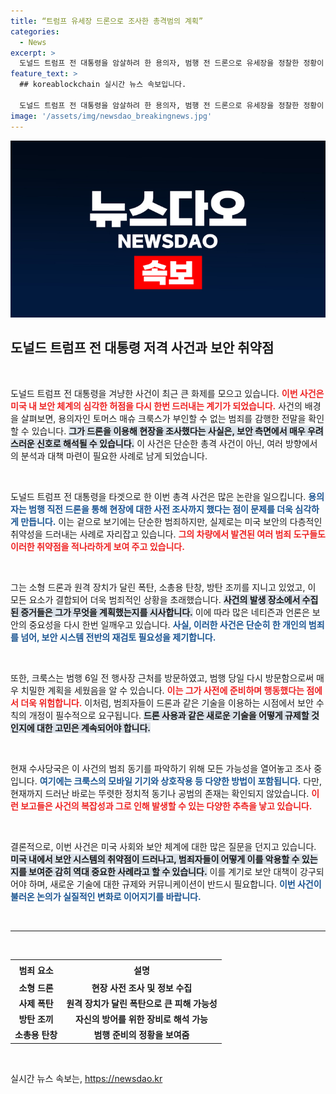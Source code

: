 ```yaml
---
title: “트럼프 유세장 드론으로 조사한 총격범의 계획”
categories:
  - News
excerpt: >
  도널드 트럼프 전 대통령을 암살하려 한 용의자, 범행 전 드론으로 유세장을 정찰한 정황이 드러났다. 사제 폭탄과 방탄조끼까지 발견된 가운데 보안 허점이 도마 위에 올랐다. 충격적인 사건의 전말을 밝혀낸다!
feature_text: >
  ## koreablockchain 실시간 뉴스 속보입니다.

  도널드 트럼프 전 대통령을 암살하려 한 용의자, 범행 전 드론으로 유세장을 정찰한 정황이 드러났다. 사제 폭탄과 방탄조끼까지 발견된 가운데 보안 허점이 도마 위에 올랐다. 충격적인 사건의 전말을 밝혀낸다!
image: '/assets/img/newsdao_breakingnews.jpg'
---
```


<p><img src="/assets/img/newsdao_breakingnews.jpg" alt="koreablockchain 속보" /></p>

<h2 data-ke-size="size26">도널드 트럼프 전 대통령 저격 사건과 보안 취약점</h2>

<p data-ke-size="size16">&nbsp;</p>

<p>도널드 트럼프 전 대통령을 겨냥한 사건이 최근 큰 화제를 모으고 있습니다. <b><span style="color: #ee2323;">이번 사건은 미국 내 보안 체계의 심각한 허점을 다시 한번 드러내는 계기가 되었습니다.</span></b> 사건의 배경을 살펴보면, 용의자인 토머스 매슈 크룩스가 부인할 수 없는 범죄를 감행한 전말을 확인할 수 있습니다. <b><span style="background-color: #21538527;">그가 드론을 이용해 현장을 조사했다는 사실은, 보안 측면에서 매우 우려스러운 신호로 해석될 수 있습니다.</span></b> 이 사건은 단순한 총격 사건이 아닌, 여러 방향에서의 분석과 대책 마련이 필요한 사례로 남게 되었습니다. </p>

<p data-ke-size="size16">&nbsp;</p>

<p>도널드 트럼프 전 대통령을 타겟으로 한 이번 총격 사건은 많은 논란을 일으킵니다. <b><span style="color: #1a5490;">용의자는 범행 직전 드론을 통해 현장에 대한 사전 조사까지 했다는 점이 문제를 더욱 심각하게 만듭니다.</span></b> 이는 겉으로 보기에는 단순한 범죄하지만, 실제로는 미국 보안의 다층적인 취약성을 드러내는 사례로 자리잡고 있습니다. <b><span style="color: #ee2323;">그의 차량에서 발견된 여러 범죄 도구들도 이러한 취약점을 적나라하게 보여 주고 있습니다.</span></b> </p>

<p data-ke-size="size16">&nbsp;</p>

<p>그는 소형 드론과 원격 장치가 달린 폭탄, 소총용 탄창, 방탄 조끼를 지니고 있었고, 이 모든 요소가 결합되어 더욱 범죄적인 상황을 초래했습니다. <b><span style="background-color: #21538527;">사건의 발생 장소에서 수집된 증거들은 그가 무엇을 계획했는지를 시사합니다.</span></b> 이에 따라 많은 네티즌과 언론은 보안의 중요성을 다시 한번 일깨우고 있습니다. <b><span style="color: #1a5490;">사실, 이러한 사건은 단순히 한 개인의 범죄를 넘어, 보안 시스템 전반의 재검토 필요성을 제기합니다.</span></b></p>

<p data-ke-size="size16">&nbsp;</p>

<p>또한, 크룩스는 범행 6일 전 행사장 근처를 방문하였고, 범행 당일 다시 방문함으로써 매우 치밀한 계획을 세웠음을 알 수 있습니다. <b><span style="color: #ee2323;">이는 그가 사전에 준비하며 행동했다는 점에서 더욱 위험합니다.</span></b> 이처럼, 범죄자들이 드론과 같은 기술을 이용하는 시점에서 보안 수칙의 개정이 필수적으로 요구됩니다. <b><span style="background-color: #21538527;">드론 사용과 같은 새로운 기술을 어떻게 규제할 것인지에 대한 고민은 계속되어야 합니다.</span></b></p>

<p data-ke-size="size16">&nbsp;</p>

<p>현재 수사당국은 이 사건의 범죄 동기를 파악하기 위해 모든 가능성을 열어놓고 조사 중입니다. <b><span style="color: #1a5490;">여기에는 크룩스의 모바일 기기와 상호작용 등 다양한 방법이 포함됩니다.</span></b> 다만, 현재까지 드러난 바로는 뚜렷한 정치적 동기나 공범의 존재는 확인되지 않았습니다. <b><span style="color: #ee2323;">이런 보고들은 사건의 복잡성과 그로 인해 발생할 수 있는 다양한 추측을 낳고 있습니다.</span></b></p>

<p data-ke-size="size16">&nbsp;</p>

<p>결론적으로, 이번 사건은 미국 사회와 보안 체계에 대한 많은 질문을 던지고 있습니다. <b><span style="background-color: #21538527;">미국 내에서 보안 시스템의 취약점이 드러나고, 범죄자들이 어떻게 이를 악용할 수 있는지를 보여준 감히 역대 중요한 사례라고 할 수 있습니다.</span></b> 이를 계기로 보안 대책이 강구되어야 하며, 새로운 기술에 대한 규제와 커뮤니케이션이 반드시 필요합니다. <b><span style="color: #1a5490;">이번 사건이 불러온 논의가 실질적인 변화로 이어지기를 바랍니다.</span></b></p>

<p data-ke-size="size16">&nbsp;</p>

<hr>

<p data-ke-size="size16">&nbsp;</p>

<table style="width: 100%; border-collapse: collapse;">
    <tr>
        <th style="text-align: center; height: 25px;"><b>범죄 요소</b></th>
        <th style="text-align: center; height: 25px;"><b>설명</b></th>
    </tr>
    <tr>
        <td style="text-align: center; height: 17px;"><b>소형 드론</b></td>
        <td style="text-align: center; height: 17px;"><b>현장 사전 조사 및 정보 수집</b></td>
    </tr>
    <tr>
        <td style="text-align: center; height: 17px;"><b>사제 폭탄</b></td>
        <td style="text-align: center; height: 17px;"><b>원격 장치가 달린 폭탄으로 큰 피해 가능성</b></td>
    </tr>
    <tr>
        <td style="text-align: center; height: 17px;"><b>방탄 조끼</b></td>
        <td style="text-align: center; height: 17px;"><b>자신의 방어를 위한 장비로 해석 가능</b></td>
    </tr>
    <tr>
        <td style="text-align: center; height: 17px;"><b>소총용 탄창</b></td>
        <td style="text-align: center; height: 17px;"><b>범행 준비의 정황을 보여줌</b></td>
    </tr>
</table>

<p data-ke-size="size16">&nbsp;</p>
실시간 뉴스 속보는, <a href="https://newsdao.kr" rel="dofollow">https://newsdao.kr</a>


